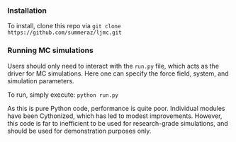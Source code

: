 ### Installation
To install, clone this repo via
`git clone https://github.com/summeraz/ljmc.git`

### Running MC simulations
Users should only need to interact with the `run.py` file, which
acts as the driver for MC simulations. Here one can specify the
force field, system, and simulation parameters.

To run, simply execute:
`python run.py`

As this is pure Python code, performance is quite poor. Individual
modules have been Cythonized, which has led to modest improvements.
However, this code is far to inefficient to be used for research-grade
simulations, and should be used for demonstration purposes only.
